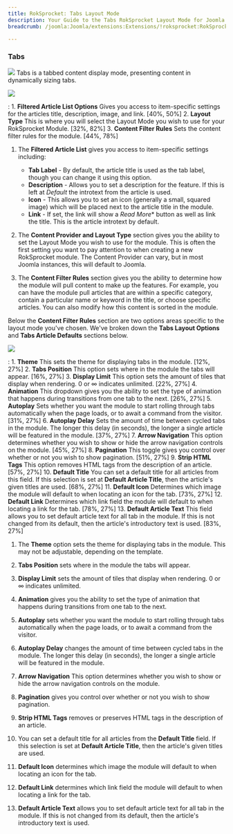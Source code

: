 ```yaml
---
title: RokSprocket: Tabs Layout Mode
description: Your Guide to the Tabs RokSprocket Layout Mode for Joomla
breadcrumb: /joomla:Joomla/extensions:Extensions/!roksprocket:RokSprocket

---
```


### Tabs
![][tabs]
Tabs is a tabbed content display mode, presenting content in dynamically sizing tabs.

![][tabs_1]

:   1. **Filtered Article List Options** Gives you access to item-specific settings for the articles title, description, image, and link. [40%, 50%]
    2. **Layout Type** This is where you will select the Layout Mode you wish to use for your RokSprocket Module. [32%, 82%]
    3. **Content Filter Rules** Sets the content filter rules for the module. [44%, 78%]

1. The **Filtered Article List** gives you access to item-specific settings including:

    * **Tab Label** - By default, the article title is used as the tab label, though you can change it using this option.
    * **Description** - Allows you to set a description for the feature. If this is left at *Default* the introtext from the article is used. 
    * **Icon** - This allows you to set an icon (generally a small, squared image) which will be placed next to the article title in the module.
    * **Link** - If set, the link will show a *Read More** button as well as link the title. This is the article introtext by default.

2. The **Content Provider and Layout Type** section gives you the ability to set the Layout Mode you wish to use for the module. This is often the first setting you want to pay attention to when creating a new RokSprocket module. The Content Provider can vary, but in most Joomla instances, this will default to Joomla.

3. The **Content Filter Rules** section gives you the ability to determine how the module will pull content to make up the features. For example, you can have the module pull articles that are within a specific category, contain a particular name or keyword in the title, or choose specific articles. You can also modify how this content is sorted in the module.

Below the **Content Filter Rules** section are two options areas specific to the layout mode you've chosen. We've broken down the **Tabs Layout Options** and **Tabs Article Defaults** sections below.

![][tabs_2]

:   1. **Theme** This sets the theme for displaying tabs in the module. [12%, 27%]
    2. **Tabs Position** This option sets where in the module the tabs will appear. [16%, 27%]
    3. **Display Limit** This option sets the amount of tiles that display when rendering. 0 or ∞ indicates unlimited. [22%, 27%]
    4. **Animation**  This dropdown gives you the ability to set the type of animation that happens during transitions from one tab to the next. [26%, 27%]
    5. **Autoplay** Sets whether you want the module to start rolling through tabs automatically when the page loads, or to await a command from the visitor. [31%, 27%]
    6. **Autoplay Delay** Sets the amount of time between cycled tabs in the module. The longer this delay (in seconds), the longer a single article will be featured in the module. [37%, 27%]
    7. **Arrow Navigation** This option determines whether you wish to show or hide the arrow navigation controls on the module. [45%, 27%]
    8. **Pagination** This toggle gives you control over whether or not you wish to show pagination. [51%, 27%]
    9.  **Strip HTML Tags** This option removes HTML tags from the description of an article. [57%, 27%]
    10. **Default Title** You can set a default title for all articles from this field. If this selection is set at **Default Article Title**, then the article's given titles are used.  [68%, 27%]
    11. **Default Icon** Determines which image the module will default to when locating an icon for the tab. [73%, 27%]
    12. **Default Link** Determines which link field the module will default to when locating a link for the tab. [78%, 27%]
    13. **Default Article Text** This field allows you to set default article text for all tab in the module. If this is not changed from its default, then the article's introductory text is used. [83%, 27%]

1. The **Theme** option sets the theme for displaying tabs in the module. This may not be adjustable, depending on the template.

2. **Tabs Position** sets where in the module the tabs will appear. 

3. **Display Limit** sets the amount of tiles that display when rendering. 0 or ∞ indicates unlimited.

4. **Animation** gives you the ability to set the type of animation that happens during transitions from one tab to the next. 

5. **Autoplay** sets whether you want the module to start rolling through tabs automatically when the page loads, or to await a command from the visitor.

6. **Autoplay Delay** changes the amount of time between cycled tabs in the module. The longer this delay (in seconds), the longer a single article will be featured in the module.

7. **Arrow Navigation** This option determines whether you wish to show or hide the arrow navigation controls on the module.

8. **Pagination** gives you control over whether or not you wish to show pagination.

9. **Strip HTML Tags** removes or preserves HTML tags in the description of an article.

10. You can set a default title for all articles from the **Default Title** field. If this selection is set at **Default Article Title**, then the article's given titles are used.

11. **Default Icon** determines which image the module will default to when locating an icon for the tab.

12. **Default Link** determines which link field the module will default to when locating a link for the tab.

13. **Default Article Text** allows you to set default article text for all tab in the module. If this is not changed from its default, then the article's introductory text is used.

[tabs]: assets/tabs.png
[tabs_link]: tabs_mode.md
[tabs_1]: assets/tabs_1.png
[tabs_2]: assets/tabs_2.png